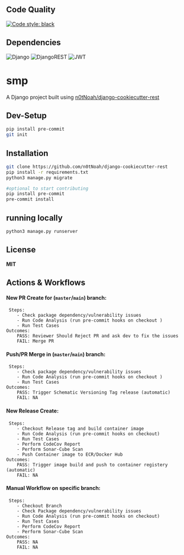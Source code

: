 ## Code Quality

[![Code style: black](https://img.shields.io/badge/code%20style-black-000000.svg)](https://github.com/ambv/black)

## Dependencies

![Django](https://img.shields.io/badge/django-%23092E20.svg?style=for-the-badge&logo=django&logoColor=white)
![DjangoREST](https://img.shields.io/badge/DJANGO-REST-ff1709?style=for-the-badge&logo=django&logoColor=white&color=ff1709&labelColor=gray)
![JWT](https://img.shields.io/badge/JWT-black?style=for-the-badge&logo=JSON%20web%20tokens)

# smp

A Django project built using [n0tNoah/django-cookiecutter-rest](https://github.com/n0tNoah/django-cookiecutter-rest)

## Dev-Setup

```bash
pip install pre-commit
git init

```

## Installation

```bash
git clone https://github.com/n0tNoah/django-cookiecutter-rest
pip install -r requirements.txt
python3 manage.py migrate

#optional to start contributing
pip install pre-commit
pre-commit install

```

## running locally

```bash
python3 manage.py runserver
```

## License

**MIT**

## Actions & Workflows

#### New PR Create for (`master`/`main`) branch:

     Steps:
        - Check package dependency/vulnerability issues
        - Run Code Analysis (run pre-commit hooks on checkout )
        - Run Test Cases
    Outcomes:
        PASS: Reviewer Should Reject PR and ask dev to fix the issues
        FAIL: Merge PR

#### Push/PR Merge in (`master`/`main`) branch:

     Steps:
        - Check package dependency/vulnerability issues
        - Run Code Analysis (run pre-commit hooks on checkout )
        - Run Test Cases
    Outcomes:
        PASS: Trigger Schematic Versioning Tag release (automatic)
        FAIL: NA

#### New Release Create:

     Steps:
        - Checkout Release tag and build container image
        - Run Code Analysis (run pre-commit hooks on checkout)
        - Run Test Cases
        - Perform CodeCov Report
        - Perform Sonar-Cube Scan
        - Push Container image to ECR/Docker Hub
    Outcomes:
        PASS: Trigger image build and push to container registery (automatic)
        FAIL: NA

#### Manual Workflow on specific branch:

     Steps:
        - Checkout Branch
        - Check Package dependency/vulnerability issues
        - Run Code Analysis (run pre-commit hooks on checkout)
        - Run Test Cases
        - Perform CodeCov Report
        - Perform Sonar-Cube Scan
    Outcomes:
        PASS: NA
        FAIL: NA
